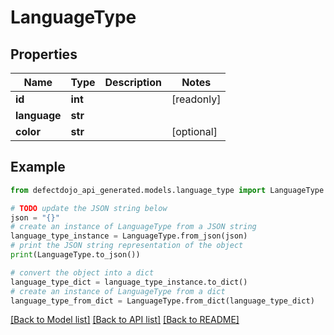 # LanguageType


## Properties

Name | Type | Description | Notes
------------ | ------------- | ------------- | -------------
**id** | **int** |  | [readonly] 
**language** | **str** |  | 
**color** | **str** |  | [optional] 

## Example

```python
from defectdojo_api_generated.models.language_type import LanguageType

# TODO update the JSON string below
json = "{}"
# create an instance of LanguageType from a JSON string
language_type_instance = LanguageType.from_json(json)
# print the JSON string representation of the object
print(LanguageType.to_json())

# convert the object into a dict
language_type_dict = language_type_instance.to_dict()
# create an instance of LanguageType from a dict
language_type_from_dict = LanguageType.from_dict(language_type_dict)
```
[[Back to Model list]](../README.md#documentation-for-models) [[Back to API list]](../README.md#documentation-for-api-endpoints) [[Back to README]](../README.md)


